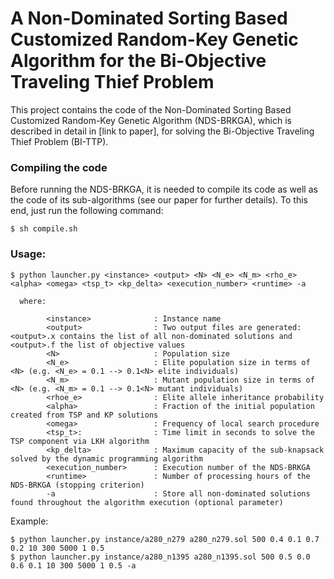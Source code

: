 # A Non-Dominated Sorting Based Customized Random-Key Genetic Algorithm for the Bi-Objective Traveling Thief Problem

This project contains the code of the Non-Dominated Sorting Based Customized Random-Key Genetic Algorithm (NDS-BRKGA), which is described in detail in [link to paper], for solving the Bi-Objective Traveling Thief Problem (BI-TTP).

### Compiling the code

Before running the NDS-BRKGA, it is needed to compile its code as well as the code of its sub-algorithms (see our paper for further details). To this end, just run the following command:

```console
$ sh compile.sh
```

### Usage:

```console
$ python launcher.py <instance> <output> <N> <N_e> <N_m> <rho_e> <alpha> <omega> <tsp_t> <kp_delta> <execution_number> <runtime> -a

  where:

        <instance>              : Instance name
        <output>                : Two output files are generated: <output>.x contains the list of all non-dominated solutions and <output>.f the list of objective values
        <N>                     : Population size
        <N_e>                   : Elite population size in terms of <N> (e.g. <N_e> = 0.1 --> 0.1<N> elite individuals)
        <N_m>                   : Mutant population size in terms of <N> (e.g. <N_m> = 0.1 --> 0.1<N> mutant individuals)
        <rhoe_e>                : Elite allele inheritance probability
        <alpha>                 : Fraction of the initial population created from TSP and KP solutions
        <omega>                 : Frequency of local search procedure
        <tsp_t>:                : Time limit in seconds to solve the TSP component via LKH algorithm
        <kp_delta>              : Maximum capacity of the sub-knapsack solved by the dynamic programming algorithm
        <execution_number>      : Execution number of the NDS-BRKGA
        <runtime>               : Number of processing hours of the NDS-BRKGA (stopping criterion)
        -a                      : Store all non-dominated solutions found throughout the algorithm execution (optional parameter) 
```

Example:

```console
$ python launcher.py instance/a280_n279 a280_n279.sol 500 0.4 0.1 0.7 0.2 10 300 5000 1 0.5
$ python launcher.py instance/a280_n1395 a280_n1395.sol 500 0.5 0.0 0.6 0.1 10 300 5000 1 0.5 -a
```
